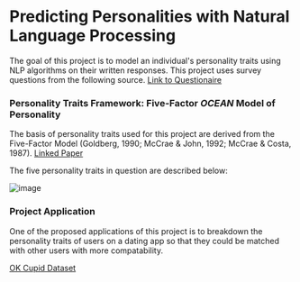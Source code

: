 # Predicting Personalities with Natural Language Processing

The goal of this project is to model an individual's personality traits using NLP algorithms on their written responses.
This project uses survey questions from the following source.
[Link to Questionaire](https://www.kaggle.com/datasets/tunguz/big-five-personality-test)

### Personality Traits Framework: Five-Factor *OCEAN* Model of Personality

The basis of personality traits used for this project are derived from the Five-Factor Model (Goldberg, 1990; McCrae & John, 1992; McCrae & Costa, 1987).
[Linked Paper](https://openpress.usask.ca/introductiontopsychology/chapter/personality-traits/#:~:text=The%20most%20widely%20used%20system,Extraversion%2C%20Agreeableness%2C%20and%20Neuroticism)

The five personality traits in question are described below:

![image](https://user-images.githubusercontent.com/28024140/222189312-4aa9e6bb-72fa-4330-ba88-b026df7a56f4.png)


### Project Application

One of the proposed applications of this project is to breakdown the personality traits of users on a dating app so that they could be matched with other users with more compatability. 

[OK Cupid Dataset](https://www.kaggle.com/datasets/andrewmvd/okcupid-profiles)
